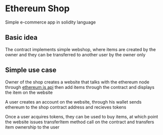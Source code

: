 # Ethereum Shop
Simple e-commerce app in solidity language

## Basic idea

The contract implements simple webshop, where items are created by the owner and they can be
transferred to another user by the owner only

## Simple use case

Owner of the shop creates a website that talks with the ethereum node through [ethereum js api](https://github.com/ethereum/web3.js/) then add items through
the contract and displays the item on the website

A user creates an account on the website, through his wallet sends ethereum to the shop contract address and recieves tokens

Once a user acquires tokens, they can be used to buy items, at which point the website issues transferItem method call
on the contract and transfers item ownership to the user
